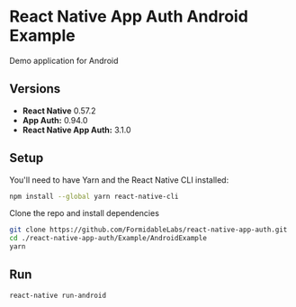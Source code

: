 # React Native App Auth Android Example

Demo application for Android

## Versions
- **React Native** 0.57.2
- **App Auth:** 0.94.0
- **React Native App Auth:** 3.1.0

## Setup

You'll need to have Yarn and the React Native CLI installed:

```sh
npm install --global yarn react-native-cli
```

Clone the repo and install dependencies

```sh
git clone https://github.com/FormidableLabs/react-native-app-auth.git
cd ./react-native-app-auth/Example/AndroidExample
yarn
```

## Run

```
react-native run-android
```
